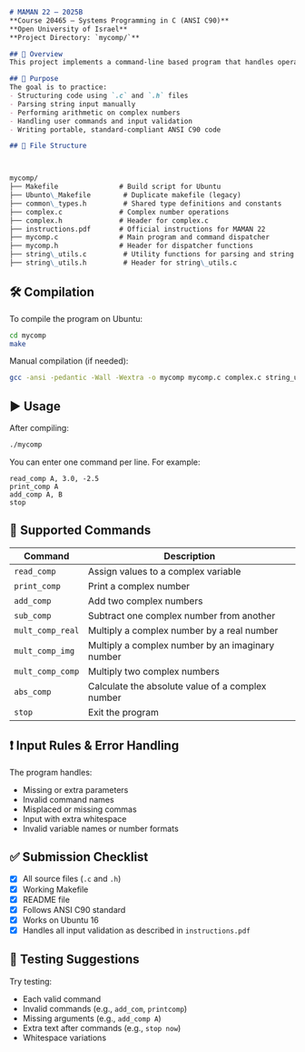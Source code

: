 ```markdown
# MAMAN 22 – 2025B  
**Course 20465 – Systems Programming in C (ANSI C90)**  
**Open University of Israel**  
**Project Directory: `mycomp/`**

## 📌 Overview  
This project implements a command-line based program that handles operations on complex numbers. It is part of MAMAN 22 for semester 2025B in the Systems Programming course (20465). The program is written in ANSI C90 and intended to run on a Linux system (Ubuntu 16).

## 🧠 Purpose  
The goal is to practice:
- Structuring code using `.c` and `.h` files
- Parsing string input manually
- Performing arithmetic on complex numbers
- Handling user commands and input validation
- Writing portable, standard-compliant ANSI C90 code

## 🧱 File Structure



mycomp/
├── Makefile               # Build script for Ubuntu
├── Ubunto\_Makefile        # Duplicate makefile (legacy)
├── common\_types.h         # Shared type definitions and constants
├── complex.c              # Complex number operations
├── complex.h              # Header for complex.c
├── instructions.pdf       # Official instructions for MAMAN 22
├── mycomp.c               # Main program and command dispatcher
├── mycomp.h               # Header for dispatcher functions
├── string\_utils.c         # Utility functions for parsing and string handling
├── string\_utils.h         # Header for string\_utils.c

```
## 🛠️ Compilation

To compile the program on Ubuntu:
```bash
cd mycomp
make
````

Manual compilation (if needed):

```bash
gcc -ansi -pedantic -Wall -Wextra -o mycomp mycomp.c complex.c string_utils.c
```

## ▶️ Usage

After compiling:

```bash
./mycomp
```

You can enter one command per line. For example:

```
read_comp A, 3.0, -2.5
print_comp A
add_comp A, B
stop
```

## 🧮 Supported Commands

| Command          | Description                                      |
| ---------------- | ------------------------------------------------ |
| `read_comp`      | Assign values to a complex variable              |
| `print_comp`     | Print a complex number                           |
| `add_comp`       | Add two complex numbers                          |
| `sub_comp`       | Subtract one complex number from another         |
| `mult_comp_real` | Multiply a complex number by a real number       |
| `mult_comp_img`  | Multiply a complex number by an imaginary number |
| `mult_comp_comp` | Multiply two complex numbers                     |
| `abs_comp`       | Calculate the absolute value of a complex number |
| `stop`           | Exit the program                                 |

## ❗ Input Rules & Error Handling

The program handles:

* Missing or extra parameters
* Invalid command names
* Misplaced or missing commas
* Input with extra whitespace
* Invalid variable names or number formats

## ✅ Submission Checklist

* [x] All source files (`.c` and `.h`)
* [x] Working Makefile
* [x] README file
* [x] Follows ANSI C90 standard
* [x] Works on Ubuntu 16
* [x] Handles all input validation as described in `instructions.pdf`

## 🧪 Testing Suggestions

Try testing:

* Each valid command
* Invalid commands (e.g., `add_com`, `printcomp`)
* Missing arguments (e.g., `add_comp A`)
* Extra text after commands (e.g., `stop now`)
* Whitespace variations
